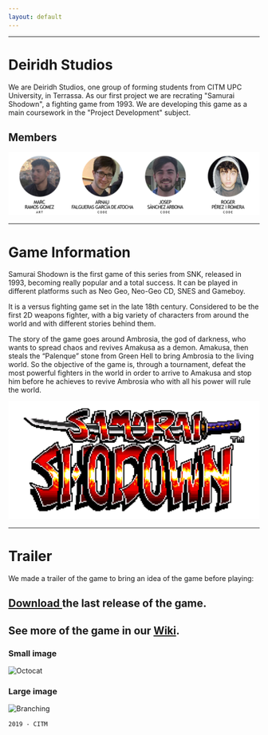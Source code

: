 ```yaml
---
layout: default
---
```



* * *

# Deiridh Studios

We are Deiridh Studios, one group of forming students from CITM UPC University, in Terrassa. As our first project we are recrating "Samurai Shodown", a fighting game from 1993. We are developing this game as a main coursework in the "Project Development" subject.

## Members

![Branching](https://github.com/deiridh-studios/Samurai-Shodown--Project-1/blob/master/Web/All.png)

* * *

# Game Information

Samurai Shodown is the first game of this series from SNK, released in 1993, becoming really popular and a total success. It can be played in different platforms such as Neo Geo, Neo-Geo CD, SNES and Gameboy.

It is a versus fighting game set in the late 18th century. Considered to be the first 2D weapons fighter, with a big variety of characters from around the world and with different stories behind them.

The story of the game goes around Ambrosia, the god of darkness, who wants to spread chaos and revives Amakusa as a demon. Amakusa, then steals the “Palenque” stone from Green Hell to bring Ambrosia to the living world. So the objective of the game is, through a tournament, defeat the most powerful fighters in the world in order to arrive to Amakusa and stop him before he achieves to revive Ambrosia who with all his power will rule the world. 

![Branching](https://github.com/deiridh-studios/Samurai-Shodown--Project-1/blob/master/Art/Samurai%20Shodown%20LOGO.PNG)

* * *

# Trailer

We made a trailer of the game to bring an idea of the game before playing:

## [Download ](https://github.com/deiridh-studios/Samurai-Shodown--Project-1/releases) the last release of the game.
## See more of the game in our [Wiki](https://github.com/deiridh-studios/Samurai-Shodown--Project-1/wiki).


### Small image

![Octocat](https://github.githubassets.com/images/icons/emoji/octocat.png)

### Large image

![Branching](https://guides.github.com/activities/hello-world/branching.png)


```
2019 - CITM
```

